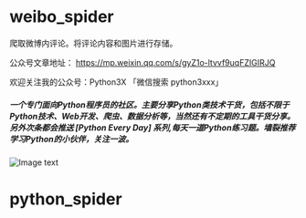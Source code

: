 # weibo_spider
爬取微博内评论。将评论内容和图片进行存储。


公众号文章地址： https://mp.weixin.qq.com/s/gyZ1o-ltvvf9uqFZIGIRJQ


欢迎关注我的公众号：Python3X 「微信搜索 python3xxx」

##### 一个专门面向Python程序员的社区。主要分享Python类技术干货，包括不限于Python技术、Web开发、爬虫、数据分析等，当然还有不定期的工具干货分享。另外次条都会推送 **[Python Every Day]** 系列,每天一道Python练习题。墙裂推荐学习Python的小伙伴，关注一波。

![Image text](https://github.com/python3xxx/weibo_spider/blob/master/wechat_qrcode/python3x_qrcode.jpg)
# python_spider
